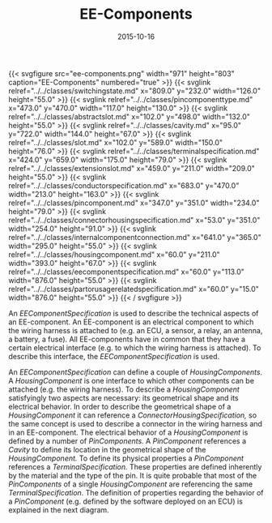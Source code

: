 ﻿---
title: EE-Components
toc: false
type: specs
layout: diagram
date: "2015-10-16"
draft: false
specification: VEC
version: 1.1.2
documentType: "Recommendation"
elementType: Diagram
classes:
  - SwitchingState
  - PinComponentType
  - AbstractSlot
  - Cavity
  - Slot
  - TerminalSpecification
  - ExtensionSlot
  - ConductorSpecification
  - PinComponent
  - ConnectorHousingSpecification
  - InternalComponentConnection
  - HousingComponent
  - EEComponentSpecification
  - PartOrUsageRelatedSpecification
menu:
  VEC-1.1.2:    
    parent: description-of-components
    identifier: description-of-components/ee-components
    weight: 1003009 

# Prev/next pager order (if `docs_section_pager` enabled in `params.toml`)
weight: 1003009
---
{{< svgfigure src="ee-components.png" width="971" height="803" caption="EE-Components" numbered="true" >}}
  {{< svglink relref="../../classes/switchingstate.md" x="809.0" y="232.0" width="126.0" height="55.0" >}}
  {{< svglink relref="../../classes/pincomponenttype.md" x="473.0" y="470.0" width="117.0" height="130.0" >}}
  {{< svglink relref="../../classes/abstractslot.md" x="102.0" y="498.0" width="132.0" height="55.0" >}}
  {{< svglink relref="../../classes/cavity.md" x="95.0" y="722.0" width="144.0" height="67.0" >}}
  {{< svglink relref="../../classes/slot.md" x="102.0" y="589.0" width="150.0" height="76.0" >}}
  {{< svglink relref="../../classes/terminalspecification.md" x="424.0" y="659.0" width="175.0" height="79.0" >}}
  {{< svglink relref="../../classes/extensionslot.md" x="459.0" y="211.0" width="209.0" height="55.0" >}}
  {{< svglink relref="../../classes/conductorspecification.md" x="683.0" y="470.0" width="213.0" height="163.0" >}}
  {{< svglink relref="../../classes/pincomponent.md" x="347.0" y="351.0" width="234.0" height="79.0" >}}
  {{< svglink relref="../../classes/connectorhousingspecification.md" x="53.0" y="351.0" width="254.0" height="91.0" >}}
  {{< svglink relref="../../classes/internalcomponentconnection.md" x="641.0" y="365.0" width="295.0" height="55.0" >}}
  {{< svglink relref="../../classes/housingcomponent.md" x="60.0" y="211.0" width="393.0" height="67.0" >}}
  {{< svglink relref="../../classes/eecomponentspecification.md" x="60.0" y="113.0" width="876.0" height="55.0" >}}
  {{< svglink relref="../../classes/partorusagerelatedspecification.md" x="60.0" y="15.0" width="876.0" height="55.0" >}}
{{< / svgfigure >}}
<p> An <i>EEComponentSpecification </i>is used to describe the technical aspects of an EE-component. An EE-component is an electrical component to which the wiring harness is attached to (e.g. an ECU, a sensor, a relay, an antenna, a battery, a fuse). All EE-components have in common that they have a certain electrical interface (e.g. to which the wiring harness is attached). To describe this interface, the <i>EEComponentSpecification</i> is used.     </p>      <p> An <i>EEComponentSpecification </i>can define a couple of <i>HousingComponents. </i>A <i>HousingComponent </i>is one interface to which other components can be attached (e.g. the wiring harness). To describe a <i>HousingComponent </i>satisfyingly two aspects are necessary: its geometrical shape and its electrical behavior. In order to describe the geometrical shape of a <i>HousingComponent </i>it can reference a <i>ConnectorHousingSpecification, </i>so the same concept is used to describe a connector in the wiring harness and in an EE-component. The electrical behavior of a <i>HousingComponent </i>is defined by a number of <i>PinComponents.</i> A <i>PinComponent</i> references a <i>Cavity</i> to define its location in the geometrical shape of the <i>HousingComponent. </i>To define its physical properties a <i>PinComponent</i> references a <i>TerminalSpecification. </i>These properties are defined inherently by the material and the type of the pin. It is quite probable that most of the <i>PinComponents </i>of a single <i>HousingComponent</i> are referencing the same <i>TerminalSpecification</i>. The definition of properties regarding the behavior of a <i>PinComponent</i> (e.g. defined by the software deployed on an ECU) is explained in the next diagram.      </p>